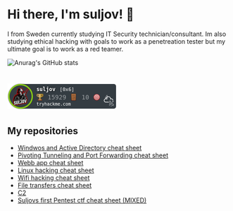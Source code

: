 # Hi there, I'm suljov! 👋
I from Sweden currently studying IT Security technician/consultant.
Im also studying ethical hacking with goals to work as a penetreation tester but my ultimate goal is to work as a red teamer. 

![Anurag's GitHub stats](https://github-readme-stats.vercel.app/api?username=suljov&show_icons=true&theme=dracula)

# [![tryhackme stats](https://raw.githubusercontent.com/suljov/suljov/master/assets/thm_propic.png)](https://tryhackme.com/p/suljov)


## My repositories 
* [Windwos and Active Directory cheat sheet](https://github.com/suljov/Windwos-and-Active-Directory)
* [Pivoting Tunneling and Port Forwarding cheat sheet](https://github.com/suljov/Pivoting-Tunneling-and-Port-Forwarding)
* [Webb app cheat sheet](https://github.com/suljov/Webb-app)
* [Linux hacking cheat sheet](https://github.com/suljov/Hacking-linux)
* [Wifi hacking cheat sheet](https://github.com/suljov/Wifi-hacking)
* [File transfers cheat sheet](https://github.com/suljov/File-Transfers)
* [C2](https://github.com/suljov/C2)
* [Suljovs first Pentest ctf cheat sheet (MIXED)](https://github.com/suljov/suljov-Pentest-ctf-cheat-sheet)
